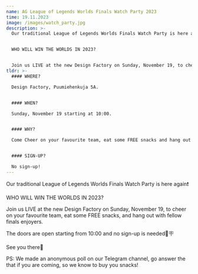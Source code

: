 ```yaml
---
name: AG League of Legends Worlds Finals Watch Party 2023
time: 19.11.2023
image: /images/watch_party.jpg
description: >-
  Our traditional League of Legends Worlds Finals Watch Party is here again❗️


  WHO WILL WIN THE WORLDS IN 2023?


  Join us LIVE at the new Design Factory on Sunday, November 19, to cheer on your favourite team, eat some FREE snacks, and hang out with fellow finals enjoyers.
tldr: >-
  #### WHERE?

  Design Factory, Puumiehenkuja 5A.


  #### WHEN?

  Sunday, November 19 starting at 10:00.


  #### WHY?

  Come Cheer on your favourite team, eat some FREE snacks and hang out with fellow finals enjoyers!


  #### SIGN-UP?

  No sign-up!
---
```

Our traditional League of Legends Worlds Finals Watch Party is here again❗️

WHO WILL WIN THE WORLDS IN 2023?

Join us LIVE at the new Design Factory on Sunday, November 19, to cheer on your favourite team, eat some FREE snacks, and hang out with fellow finals enjoyers.

The doors are open starting from 10:00 and no sign-up is needed🚫🪧

See you there👐



PS: We made an anonymous poll on our Telegram channel, go answer the that if you are coming, so we know to buy you snacks!